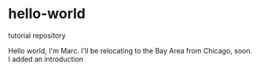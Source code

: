 # hello-world
tutorial repository

Hello world, I'm Marc. I'll be relocating to the Bay Area from Chicago, soon.
I added an introduction

